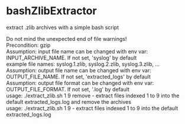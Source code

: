 # bashZlibExtractor
extract .zlib archives with a simple bash script

Do not mind the unexpected end of file warnings! </br>
Precondition: gzip </br>
Assumption: input file name can be changed with env var: INPUT_ARCHIVE_NAME. If not set, 'syslog' by default </br>
            example file names: syslog.1.zlib, syslog.2.zlib, syslog.3.zlib, ... </br>
Assumption: output file name can be changed with env var: OUTPUT_FILE_NAME. If not set, 'extracted_logs' by default </br>
Assumption: output file format  can be changed with env var: OUTPUT_FILE_FORMAT. If not set, '.log' by default </br>
usage: ./extract_zlib.sh 1 9 remove - extract files indexed 1 to 9 into the default extracted_logs.log and remove the archives  </br>
usage: ./extract_zlib.sh 1 9 - extract files indexed 1 to 9 into the default extracted_logs.log  </br>